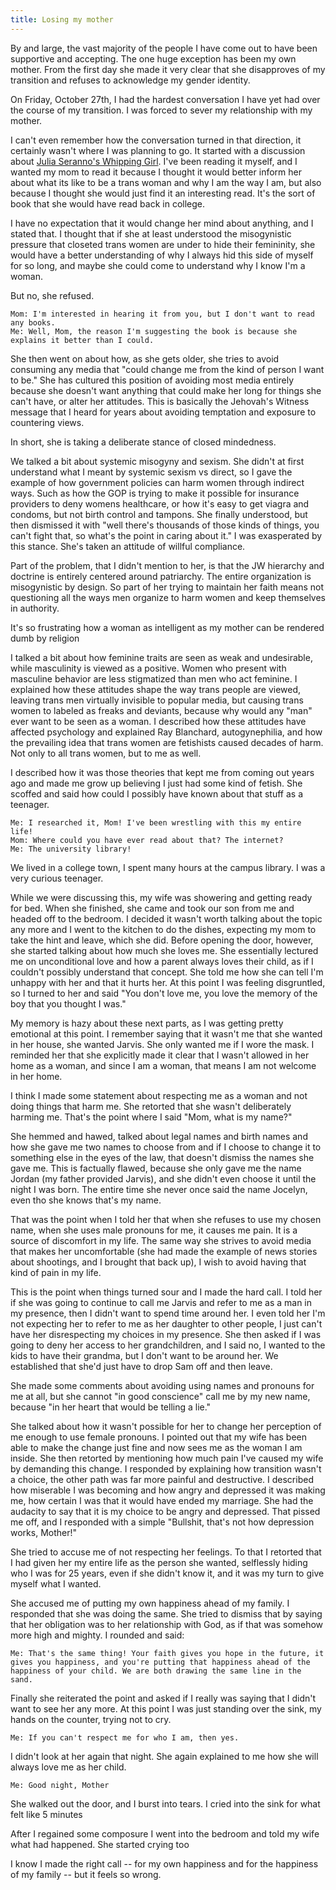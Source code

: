 ```yaml
---
title: Losing my mother
---
```


By and large, the vast majority of the people I have come out to have been supportive and accepting. The one huge exception has been my own mother. From the first day she made it very clear that she disapproves of my transition and refuses to acknowledge my gender identity.

On Friday, October 27th, I had the hardest conversation I have yet had over the course of my transition. I was forced to sever my relationship with my mother.

I can't even remember how the conversation turned in that direction, it certainly wasn't where I was planning to go. It started with a discussion about [Julia Seranno's Whipping Girl](https://www.amazon.com/Whipping-Girl-Transsexual-Scapegoating-Femininity/dp/1580056229/). I've been reading it myself, and I wanted my mom to read it because I thought it would better inform her about what its like to be a trans woman and why I am the way I am, but also because I thought she would just find it an interesting read. It's the sort of book that she would have read back in college.

I have no expectation that it would change her mind about anything, and I stated that. I thought that if she at least understood the misogynistic pressure that closeted trans women are under to hide their femininity, she would have a better understanding of why I always hid this side of myself for so long, and maybe she could come to understand why I know I'm a woman.

But no, she refused.

```http
Mom: I'm interested in hearing it from you, but I don't want to read any books.
Me: Well, Mom, the reason I'm suggesting the book is because she explains it better than I could.
```

She then went on about how, as she gets older, she tries to avoid consuming any media that "could change me from the kind of person I want to be." She has cultured this position of avoiding most media entirely because she doesn't want anything that could make her long for things she can't have, or alter her attitudes.  This is basically the Jehovah's Witness message that I heard for years about avoiding temptation and exposure to countering views.

In short, she is taking a deliberate stance of closed mindedness.

We talked a bit about systemic misogyny and sexism. She didn't at first understand what I meant by systemic sexism vs direct, so I gave the example of how government policies can harm women through indirect ways. Such as how the GOP is trying to make it possible for insurance providers to deny womens healthcare, or how it's easy to get viagra and condoms, but not birth control and tampons. She finally understood, but then dismissed it with "well there's thousands of those kinds of things, you can't fight that, so what's the point in caring about it." I was exasperated by this stance. She's taken an attitude of willful compliance.

Part of the problem, that I didn't mention to her, is that the JW hierarchy and doctrine is entirely centered around patriarchy. The entire organization is misogynistic by design. So part of her trying to maintain her faith means not questioning all the ways men organize to harm women and keep themselves in authority.

It's so frustrating how a woman as intelligent as my mother can be rendered dumb by religion

I talked a bit about how feminine traits are seen as weak and undesirable, while masculinity is viewed as a positive. Women who present with masculine behavior are less stigmatized than men who act feminine. I explained how these attitudes shape the way trans people are viewed, leaving trans men virtually invisible to popular media, but causing trans women to labeled as freaks and deviants, because why would any "man" ever want to be seen as a woman. I described how these attitudes have affected psychology and explained Ray Blanchard, autogynephilia, and how the prevailing idea that trans women are fetishists caused decades of harm. Not only to all trans women, but to me as well.

I described how it was those theories that kept me from coming out years ago and made me grow up believing I just had some kind of fetish. She scoffed and said how could I possibly have known about that stuff as a teenager.

```http
Me: I researched it, Mom! I've been wrestling with this my entire life!
Mom: Where could you have ever read about that? The internet?
Me: The university library!
```

We lived in a college town, I spent many hours at the campus library. I was a very curious teenager.

While we were discussing this, my wife was showering and getting ready for bed. When she finished, she came and took our son from me and headed off to the bedroom. I decided it wasn't worth talking about the topic any more and I went to the kitchen to do the dishes, expecting my mom to take the hint and leave, which she did. Before opening the door, however, she started talking about how much she loves me. She essentially lectured me on unconditional love and how a parent always loves their child, as if I couldn't possibly understand that concept.  She told me how she can tell I'm unhappy with her and that it hurts her. At this point I was feeling disgruntled, so I turned to her and said "You don't love me, you love the memory of the boy that you thought I was."

My memory is hazy about these next parts, as I was getting pretty emotional at this point. I remember saying that it wasn't me that she wanted in her house, she wanted Jarvis. She only wanted me if I wore the mask. I reminded her that she explicitly made it clear that I wasn't allowed in her home as a woman, and since I am a woman, that means I am not welcome in her home.

I think I made some statement about respecting me as a woman and not doing things that harm me. She retorted that she wasn't deliberately harming me. That's the point where I said "Mom, what is my name?"

She hemmed and hawed, talked about legal names and birth names and how she gave me two names to choose from and if I choose to change it to something else in the eyes of the law, that doesn't dismiss the names she gave me.  This is factually flawed, because she only gave me the name Jordan (my father provided Jarvis), and she didn't even choose it until the night I was born. The entire time she never once said the name Jocelyn, even tho she knows that's my name.

That was the point when I told her that when she refuses to use my chosen name, when she uses male pronouns for me, it causes me pain. It is a source of discomfort in my life. The same way she strives to avoid media that makes her uncomfortable (she had made the example of news stories about shootings, and I brought that back up), I wish to avoid having that kind of pain in my life.

This is the point when things turned sour and I made the hard call. I told her if she was going to continue to call me Jarvis and refer to me as a man in my presence, then I didn't want to spend time around her. I even told her I'm not expecting her to refer to me as her daughter to other people, I just can't have her disrespecting my choices in my presence. She then asked if I was going to deny her access to her grandchildren, and I said no, I wanted to the kids to have their grandma, but I don't want to be around her. We established that she'd just have to drop Sam off and then leave.

She made some comments about avoiding using names and pronouns for me at all, but she cannot "in good conscience" call me by my new name, because "in her heart that would be telling a lie."

She talked about how it wasn't possible for her to change her perception of me enough to use female pronouns. I pointed out that my wife has been able to make the change just fine and now sees me as the woman I am inside. She then retorted by mentioning how much pain I've caused my wife by demanding this change. I responded by explaining how transition wasn't a choice, the other path was far more painful and destructive. I described how miserable I was becoming and how angry and depressed it was making me, how certain I was that it would have ended my marriage. She had the audacity to say that it is my choice to be angry and depressed.  That pissed me off, and I responded with a simple "Bullshit, that's not how depression works, Mother!"

She tried to accuse me of not respecting her feelings. To that I retorted that I had given her my entire life as the person she wanted, selflessly hiding who I was for 25 years, even if she didn't know it, and it was my turn to give myself what I wanted.

She accused me of putting my own happiness ahead of my family. I responded that she was doing the same. She tried to dismiss that by saying that her obligation was to her relationship with God, as if that was somehow more high and mighty. I rounded and said:

```http
Me: That's the same thing! Your faith gives you hope in the future, it gives you happiness, and you're putting that happiness ahead of the happiness of your child. We are both drawing the same line in the sand.
```

Finally she reiterated the point and asked if I really was saying that I didn't want to see her any more. At this point I was just standing over the sink, my hands on the counter, trying not to cry.

```http
Me: If you can't respect me for who I am, then yes.
```

I didn't look at her again that night. She again explained to me how she will always love me as her child.

```http
Me: Good night, Mother
```

She walked out the door, and I burst into tears. I cried into the sink for what felt like 5 minutes

After I regained some composure I went into the bedroom and told my wife what had happened. She started crying too

I know I made the right call -- for my own happiness and for the happiness of my family -- but it feels so wrong.
